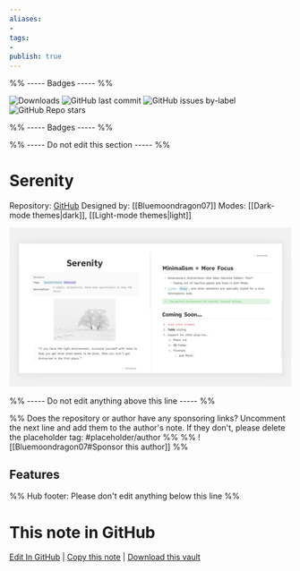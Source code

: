 ```yaml
---
aliases:
- 
tags: 
- 
publish: true
---
```


%% ----- Badges ----- %%

![Downloads](https://img.shields.io/badge/downloads-3487-573E7A?style=for-the-badge&logo=)
![GitHub last commit](https://img.shields.io/github/last-commit/Bluemoondragon07/Obsidian-Serenity?color=573E7A&label=last%20update&logo=github&style=for-the-badge)
![GitHub issues by-label](https://img.shields.io/github/issues/Bluemoondragon07/Obsidian-Serenity/help%20wanted?color=573E7A&logo=github&style=for-the-badge) 
![GitHub Repo stars](https://img.shields.io/github/stars/Bluemoondragon07/Obsidian-Serenity?color=573E7A&logo=github&style=for-the-badge)

%% ----- Badges ----- %%

%% ----- Do not edit this section ----- %%

# Serenity

Repository: [GitHub](https://github.com/Bluemoondragon07/Obsidian-Serenity)
Designed by: [[Bluemoondragon07]]
Modes: [[Dark-mode themes|dark]], [[Light-mode themes|light]]



![screenshot](https://github.com/Bluemoondragon07/Obsidian-Serenity/raw/HEAD/cover-small.png)

%% ----- Do not edit anything above this line ----- %% 

%% Does the repository or author have any sponsoring links? Uncomment the next line and add them to the author's note. If they don't, please delete the placeholder tag: #placeholder/author %%
%% ![[Bluemoondragon07#Sponsor this author]] %%


## Features



%% Hub footer: Please don't edit anything below this line %%

# This note in GitHub

<span class="git-footer">[Edit In GitHub](https://github.dev/obsidian-community/obsidian-hub/blob/main/02%20-%20Community%20Expansions/02.05%20All%20Community%20Expansions/Themes/Serenity.md "git-hub-edit-note") | [Copy this note](https://raw.githubusercontent.com/obsidian-community/obsidian-hub/main/02%20-%20Community%20Expansions/02.05%20All%20Community%20Expansions/Themes/Serenity.md "git-hub-copy-note") | [Download this vault](https://github.com/obsidian-community/obsidian-hub/archive/refs/heads/main.zip "git-hub-download-vault") </span>
